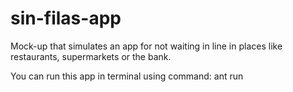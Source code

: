 # sin-filas-app
Mock-up that simulates an app for not waiting in line in places like restaurants, supermarkets or the bank.

You can run this app in terminal using command: ant run
